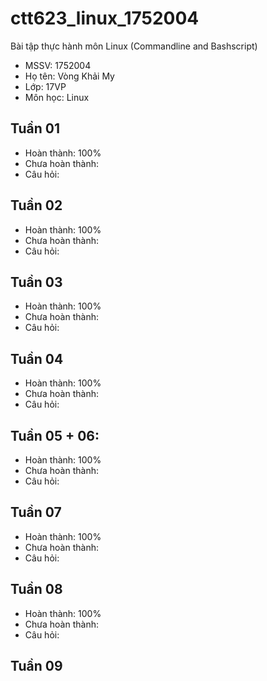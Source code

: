 # ctt623_linux_1752004
Bài tập thực hành môn Linux (Commandline and Bashscript)

* MSSV: 1752004
* Họ tên: Vòng Khải My
* Lớp: 17VP
* Môn học: Linux

## Tuần 01
* Hoàn thành: 100%
* Chưa hoàn thành:
* Câu hỏi:
## Tuần 02
* Hoàn thành: 100%
* Chưa hoàn thành:
* Câu hỏi:
## Tuần 03
* Hoàn thành: 100%
* Chưa hoàn thành:
* Câu hỏi:
## Tuần 04
* Hoàn thành: 100%
* Chưa hoàn thành:
* Câu hỏi:
## Tuần 05 + 06:
* Hoàn thành: 100%
* Chưa hoàn thành:
* Câu hỏi:
## Tuần 07
* Hoàn thành: 100%
* Chưa hoàn thành:
* Câu hỏi:
## Tuần 08
* Hoàn thành: 100%
* Chưa hoàn thành:
* Câu hỏi:
## Tuần 09





